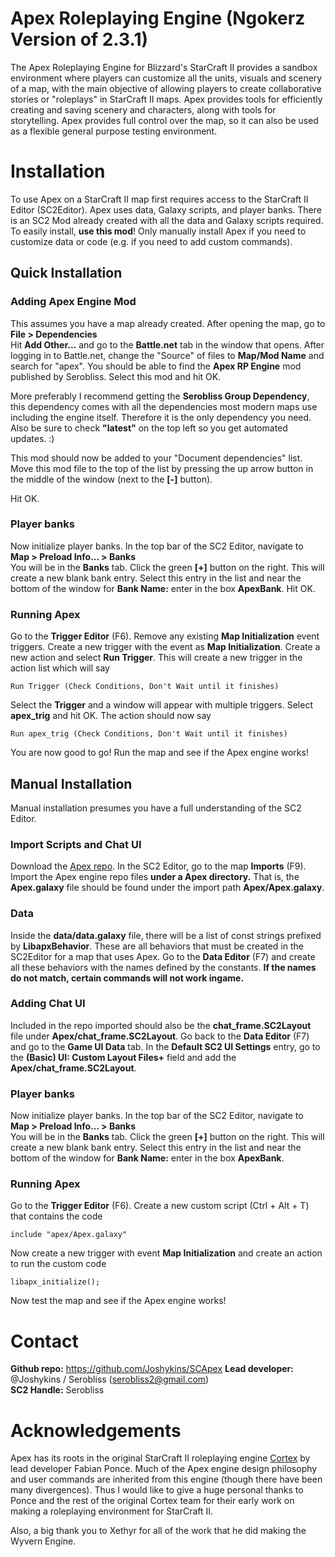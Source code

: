 # Apex Roleplaying Engine (Ngokerz Version of 2.3.1)
The Apex Roleplaying Engine for Blizzard's StarCraft II provides a sandbox
environment where players can customize all the units, visuals and scenery of
a map, with the main objective of allowing players to create collaborative
stories or "roleplays" in StarCraft II maps. Apex provides tools for
efficiently creating and saving scenery and characters, along with tools for
storytelling. Apex provides full control over the map, so it can also be used
as a flexible general purpose testing environment.  

# Installation
To use Apex on a StarCraft II map first requires access to the
StarCraft II Editor (SC2Editor). Apex uses data, Galaxy scripts,
and player banks. There is an SC2 Mod already created
with all the data and Galaxy scripts required. To easily install, **use this
mod**! Only manually install Apex if you need to customize data or code
(e.g. if you need to add custom commands).

## Quick Installation
### Adding Apex Engine Mod
This assumes you have a map already created. After opening the map, go to  
**File > Dependencies**  
Hit **Add Other...** and go to the **Battle.net** tab in the window that opens.
After logging in to Battle.net, change the "Source" of files to
**Map/Mod Name** and search for "apex". You should be able to find the
**Apex RP Engine** mod published by Serobliss. Select this mod and hit OK.  

More preferably I recommend getting the **Serobliss Group Dependency**, this dependency comes with all the dependencies most
modern maps use including the engine itself. Therefore it is the only dependency you need. Also be sure to check **"latest"** on the top left so you get automated updates. :) 

This mod should now be added to your "Document dependencies" list. Move this
mod file to the top of the list by pressing the up arrow button in the
middle of the window (next to the **[-]** button).  

Hit OK.

### Player banks
Now initialize player banks. In the top bar of the SC2 Editor, navigate to  
**Map > Preload Info... > Banks**  
You will be in the **Banks** tab. Click the green **[+]** button on the right.
This will create a new blank bank entry. Select this entry in the list and
near the bottom of the window for **Bank Name:** enter in the box
**ApexBank**. Hit OK.

### Running Apex
Go to the **Trigger Editor** (F6). Remove any existing **Map Initialization** event triggers. Create a new trigger with the event as **Map Initialization**. Create a new action and select **Run Trigger**. This will create a new trigger
in the action list which will say
```
Run Trigger (Check Conditions, Don't Wait until it finishes)
```
Select the **Trigger** and a window will appear with multiple triggers. Select
**apex_trig** and hit OK. The action should now say
```
Run apex_trig (Check Conditions, Don't Wait until it finishes)
```

You are now good to go! Run the map and see if the Apex engine works!

## Manual Installation
Manual installation presumes you have a full understanding of the SC2 Editor.

### Import Scripts and Chat UI
Download the [Apex repo](https://github.com/Joshykins/Apex-rp). In the
SC2 Editor, go to the map **Imports** (F9). Import the Apex engine repo
files **under a Apex directory.** That is, the **Apex.galaxy** file should
be found under the import path **Apex/Apex.galaxy**.  

### Data
Inside the **data/data.galaxy** file, there will be a list of const strings
prefixed by **LibapxBehavior**. These are all behaviors that must be
created in the SC2Editor for a map that uses Apex. Go to the **Data Editor**
(F7) and create all these behaviors with the names defined by the constants.
**If the names do not match, certain commands will not work ingame.**

### Adding Chat UI
Included in the repo imported should also be the **chat_frame.SC2Layout** file
under **Apex/chat_frame.SC2Layout**. Go back to the **Data Editor** (F7)
and go to the **Game UI Data** tab. In the **Default SC2 UI Settings** entry,
go to the **(Basic) UI: Custom Layout Files+** field and add the
**Apex/chat_frame.SC2Layout**.

### Player banks
Now initialize player banks. In the top bar of the SC2 Editor, navigate to  
**Map > Preload Info... > Banks**  
You will be in the **Banks** tab. Click the green **[+]** button on the right.
This will create a new blank bank entry. Select this entry in the list and
near the bottom of the window for **Bank Name:** enter in the box
**ApexBank**.

### Running Apex
Go to the **Trigger Editor** (F6). Create a new custom script (Ctrl + Alt + T)
that contains the code
```
include "apex/Apex.galaxy"
```

Now create a new trigger with event **Map Initialization** and create an action
to run the custom code
```
libapx_initialize();
```

Now test the map and see if the Apex engine works!


# Contact
**Github repo:** https://github.com/Joshykins/SCApex
**Lead developer:** @Joshykins / Serobliss (serobliss2@gmail.com)  
**SC2 Handle:** Serobliss  


# Acknowledgements
Apex has its roots in the original StarCraft II roleplaying engine
[Cortex](https://github.com/FabianPonce/CortexEngine) by lead developer
Fabian Ponce. Much of the Apex engine design philosophy and user commands are
inherited from this engine (though there have been many divergences).
Thus I would like to give a huge personal thanks to Ponce and the rest of the
original Cortex team for their early work on making a roleplaying environment
for StarCraft II.

Also, a big thank you to Xethyr for all of the work that he did making the Wyvern Engine.

